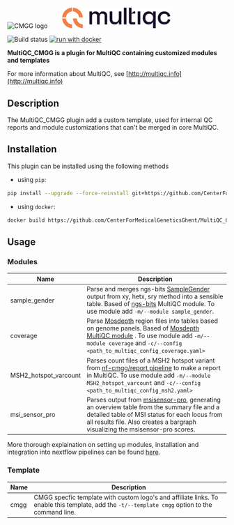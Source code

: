 <p align="justify">
  <img src="docs/images/CMGG_logo.png" width="250" title="CMMG" alt="CMGG logo">
  
  <!-- Spacer: a transparent GIF or PNG -->
  <img src="https://via.placeholder.com/40x1/ffffff00?text=" width="5%" height="1" alt="" style="display:inline-block;">

  <picture>
    <source srcset="docs/images/MultiQC_logo_darkbg.png" media="(prefers-color-scheme: dark)">
    <source srcset="docs/images/MultiQC_logo.png" media="(prefers-color-scheme: light)">
    <img src="docs/images/MultiQC_logo.png" width="250" title="MultiQC" alt="MultiQC logo">
  </picture>
</p>

![Build status](https://github.com/ThomasSte01/MultiQC_CMGG/actions/workflows/build-docker.yaml/badge.svg) [![run with docker](https://img.shields.io/badge/run%20with-docker-0db7ed?labelColor=000000&logo=docker)](https://www.docker.com/) 

**MultiQC_CMGG is a plugin for MultiQC containing customized modules and templates**

For more information about MultiQC, see [http://multiqc.info](http://multiqc.info)

## Description

The MultiQC_CMGG plugin add a custom template, used for internal QC reports and module customizations that can't be merged in core MultiQC.

## Installation

This plugin can be installed using the following methods

- using `pip`:

```bash
pip install --upgrade --force-reinstall git+https://github.com/CenterForMedicalGeneticsGhent/MultiQC_CMGG.git
```

- using `docker`:

```bash
docker build https://github.com/CenterForMedicalGeneticsGhent/MultiQC_CMGG.git -t multiqc_cmgg
```

## Usage

### Modules

| Name |Description| 
| ---- | --------- |
| sample_gender | Parse and merges ngs-bits [SampleGender](https://github.com/imgag/ngs-bits) output from xy, hetx, sry method into a sensible table. Based of [ngs-bits](https://docs.seqera.io/multiqc/modules/ngsbits) MultiQC module. To use module add `-m/--module sample_gender`. |
| coverage | Parse [Mosdepth](https://github.com/brentp/mosdepth) region files into tables based on genome panels. Based of [Mosdepth MultiQC module](https://docs.seqera.io/multiqc/modules/mosdepth) . To use module add `-m/--module coverage` and `-c/--config <path_to_multiqc_config_coverage.yaml>`|
| MSH2_hotspot_varcount |  Parses count files of a MSH2 hotspot variant from [nf-cmgg/report pipeline](https://github.com/nf-cmgg/report) to make a report in MultiQC. To use module add `-m/--module MSH2_hotspot_varcount` and `-c/--config <path_to_multiqc_config_msh2.yaml>` |
| msi_sensor_pro | Parses output from [msisensor-pro](https://github.com/xjtu-omics/msisensor-pro), generating an overview table from the summary file and a detailed table of MSI status for each locus from all results file. Also creates a bargraph visualizing the msisensor-pro scores. |

More thorough explaination on setting up modules, installation and integration into nextflow pipelines can be found [here](USAGE.md).

### Template

| Name | Description|
| ---- | ---------- |
| cmgg | CMGG specfic template with custom logo's and affiliate links. To enable this template, add the `-t/--template cmgg` option to the command line. |
